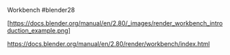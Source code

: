 Workbench
#blender28

[https://docs.blender.org/manual/en/2.80/_images/render_workbench_introduction_example.png]

https://docs.blender.org/manual/en/2.80/render/workbench/index.html
